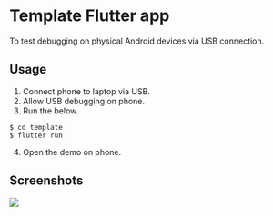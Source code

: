 # Template Flutter app

To test debugging on physical Android devices via USB connection.

## Usage

1. Connect phone to laptop via USB.
2. Allow USB debugging on phone.
3. Run the below.

```console
$ cd template
$ flutter run
```

4. Open the demo on phone.

## Screenshots

![](./demo.jpg)
